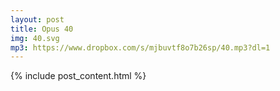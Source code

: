 ```yaml
---
layout: post
title: Opus 40
img: 40.svg
mp3: https://www.dropbox.com/s/mjbuvtf8o7b26sp/40.mp3?dl=1
---
```


{% include post_content.html %}
